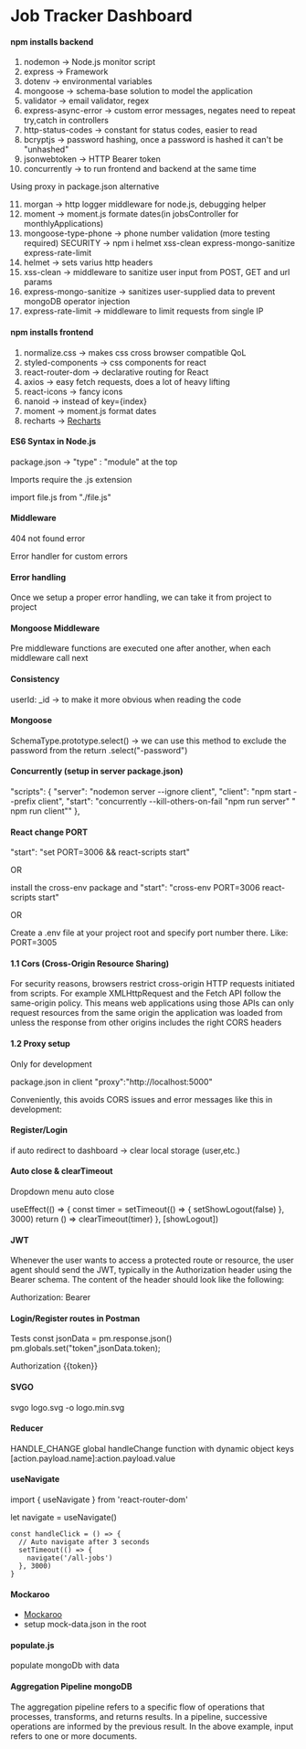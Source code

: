 # Job Tracker Dashboard

#### npm installs backend

1. nodemon -> Node.js monitor script
2. express -> Framework
3. dotenv -> environmental variables
4. mongoose -> schema-base solution to model the application
5. validator -> email validator, regex
6. express-async-error -> custom error messages, negates need to repeat try,catch in controllers
7. http-status-codes -> constant for status codes, easier to read
8. bcryptjs -> password hashing, once a password is hashed it can't be "unhashed"
9. jsonwebtoken -> HTTP Bearer token
10. concurrently -> to run frontend and backend at the same time
<!-- 11. cors --> Using proxy in package.json alternative
11. morgan -> http logger middleware for node.js, debugging helper
12. moment -> moment.js formate dates(in jobsController for monthlyApplications)
13. mongoose-type-phone -> phone number validation (more testing required)
    SECURITY -> npm i helmet xss-clean express-mongo-sanitize express-rate-limit
14. helmet -> sets varius http headers
15. xss-clean -> middleware to sanitize user input from POST, GET and url params
16. express-mongo-sanitize -> sanitizes user-supplied data to prevent mongoDB operator injection
17. express-rate-limit -> middleware to limit requests from single IP

#### npm installs frontend

1. normalize.css -> makes css cross browser compatible QoL
2. styled-components -> css components for react
3. react-router-dom -> declarative routing for React
4. axios -> easy fetch requests, does a lot of heavy lifting
5. react-icons -> fancy icons
6. nanoid -> instead of key={index}
7. moment -> moment.js format dates
8. recharts -> [Recharts](https://recharts.org)

#### ES6 Syntax in Node.js

package.json -> "type" : "module" at the top

Imports require the .js extension

import file.js from "./file.js"

#### Middleware

404 not found error

Error handler for custom errors

#### Error handling

Once we setup a proper error handling, we can take it from project to project

#### Mongoose Middleware

Pre middleware functions are executed one after another, when each middleware call next

#### Consistency

userId: \_id -> to make it more obvious when reading the code

#### Mongoose

SchemaType.prototype.select() -> we can use this method to exclude the password from the return .select("-password")

#### Concurrently (setup in server package.json)

 <!-- ignore client won't restart the server, when changes in the frontend happen -->

"scripts": {
"server": "nodemon server --ignore client",
"client": "npm start --prefix client",
"start": "concurrently --kill-others-on-fail \"npm run server\" \" npm run client\""
},

#### React change PORT

"start": "set PORT=3006 && react-scripts start"

OR

install the cross-env package and "start": "cross-env PORT=3006 react-scripts start"

OR

Create a .env file at your project root and specify port number there. Like: PORT=3005

#### 1.1 Cors (Cross-Origin Resource Sharing)

For security reasons, browsers restrict cross-origin HTTP requests initiated from scripts. For example XMLHttpRequest and the Fetch API follow the same-origin policy. This means web applications using those APIs can only request resources from the same origin the application was loaded from unless the response from other origins includes the right CORS headers

#### 1.2 Proxy setup

Only for development

package.json in client
"proxy":"http://localhost:5000"

Conveniently, this avoids CORS issues and error messages like this in development:

#### Register/Login

if auto redirect to dashboard -> clear local storage (user,etc.)

#### Auto close & clearTimeout

Dropdown menu auto close

useEffect(() => {
const timer = setTimeout(() => {
setShowLogout(false)
}, 3000)
return () => clearTimeout(timer)
}, [showLogout])

#### JWT

Whenever the user wants to access a protected route or resource, the user agent should send the JWT, typically in the Authorization header using the Bearer schema. The content of the header should look like the following:

Authorization: Bearer <token>

#### Login/Register routes in Postman

Tests
const jsonData = pm.response.json()
pm.globals.set("token",jsonData.token);

Authorization
{{token}}

#### SVGO

svgo logo.svg -o logo.min.svg

#### Reducer

HANDLE_CHANGE global handleChange function with dynamic object keys
[action.payload.name]:action.payload.value

#### useNavigate

import { useNavigate } from 'react-router-dom'

let navigate = useNavigate()

    const handleClick = () => {
      // Auto navigate after 3 seconds
      setTimeout(() => {
        navigate('/all-jobs')
      }, 3000)
    }

#### Mockaroo

- [Mockaroo](https://www.mockaroo.com/)
- setup mock-data.json in the root

#### populate.js

populate mongoDb with data

#### Aggregation Pipeline mongoDB

The aggregation pipeline refers to a specific flow of operations that processes, transforms, and returns results. In a pipeline, successive operations are informed by the previous result. In the above example, input refers to one or more documents.
